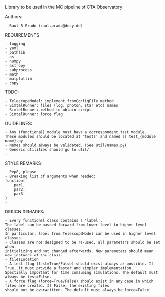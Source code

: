 Library to be used in the MC pipeline of CTA Observatory

Authors:
    
    - Raul R Prado (raul.prado@desy.de) 


REQUIREMENTS

    - logging
    - yaml
    - pathlib
    - os
    - numpy
    - astropy
    - subprocess
    - math
    - matplotlib
    - copy

TODO:
    
    - TelescopeModel: implement fromConfigFile method
    - SimtelRunner: files (log, photon, star etc) names
    - SimtelRunner: method to obtain script
    - SimtelRunner: force flag

GUIDELINES:

    - Any (functional) module must have a correspondent test module.
    These modules should be located at 'tests' and named as test_{module name}.py
    - Names should always be validated. (See util/names.py)
    - Generic utilities should go to util/
    - 

STYLE REMARKS:

    - Pep8, please
    - Breaking list of arguments when needed:
    function(
        par1,
        par2,
        par3
    )
    - 

DESIGN REMARKS:

    - Every functional class contains a 'label'.
    The label can be passed forward from lower level to higher level classes.
    In particular, label from TelescopeModel can be used in higher level classes.
    - Classes are not designed to be re-used, all parameters should be set when
    initializing and not changed afterwards. New parameters should mean new instance of the class.
    - filesLocation
    - A test flag (test=True/False) should exist always as possible. If True, it must provide a faster and simpler implementation.
    Spectially important for time comsuming simulations. The default must always be test=False.
    - A force flag (force=True/False) should exist in any case in which files are created. If False, the existing files
    should not be overwritten. The default must always be force=False.
